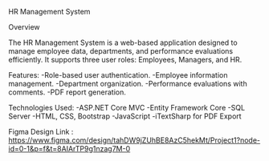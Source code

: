 HR Management System

Overview

The HR Management System is a web-based application designed to manage employee data, departments, and performance evaluations efficiently. It supports three user roles: Employees, Managers, and HR.

Features:
-Role-based user authentication.
-Employee information management.
-Department organization.
-Performance evaluations with comments.
-PDF report generation.

Technologies Used:
-ASP.NET Core MVC
-Entity Framework Core
-SQL Server
-HTML, CSS, Bootstrap
-JavaScript
-iTextSharp for PDF Export

Figma Design Link : https://www.figma.com/design/tahDW9jZUhBE8AzC5hekMt/Project1?node-id=0-1&p=f&t=8AIArTP9g1nzag7M-0 
